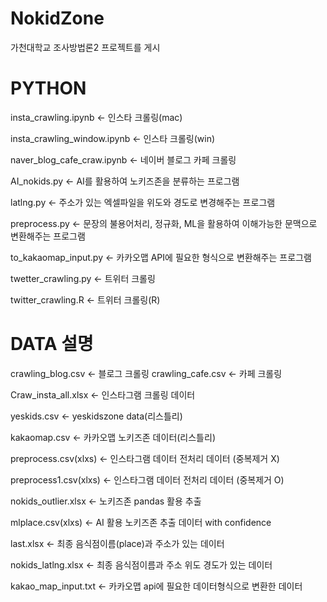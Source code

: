 # NokidZone

가천대학교 조사방법론2 프로젝트를 게시

# PYTHON

insta_crawling.ipynb <-   인스타 크롤링(mac)

insta_crawling_window.ipynb <- 인스타 크롤링(win)

naver_blog_cafe_craw.ipynb <- 네이버 블로그 카페 크롤링 

AI_nokids.py  <- AI를 활용하여 노키즈존을 분류하는 프로그램

latlng.py  <- 주소가 있는 엑셀파일을 위도와 경도로 변경해주는 프로그램

preprocess.py  <- 문장의 불용어처리, 정규화, ML을 활용하여 이해가능한 문맥으로 변환해주는 프로그램

to_kakaomap_input.py <- 카카오맵 API에 필요한 형식으로 변환해주는 프로그램

twetter_crawling.py <- 트위터 크롤링

twitter_crawling.R <- 트위터 크롤링(R)

# DATA 설명

crawling_blog.csv <- 블로그 크롤링 
crawling_cafe.csv <- 카페 크롤링

Craw_insta_all.xlsx  <- 인스타그램 크롤링 데이터

yeskids.csv <- yeskidszone data(리스틀리)

kakaomap.csv <- 카카오맵 노키즈존 데이터(리스틀리)

preprocess.csv(xlxs) <- 인스타그램 데이터 전처리 데이터 (중복제거 X)

preprocess1.csv(xlxs) <- 인스타그램 데이터 전처리 데이터 (중복제거 O)

nokids_outlier.xlsx <- 노키즈존 pandas 활용 추출

mlplace.csv(xlxs) <- AI 활용 노키즈존 추출 데이터 with confidence

last.xlsx <-  최종 음식점이름(place)과 주소가 있는 데이터

nokids_latlng.xlsx <- 최종 음식점이름과 주소 위도 경도가 있는 데이터

kakao_map_input.txt <- 카카오맵 api에 필요한 데이터형식으로 변환한 데이터
